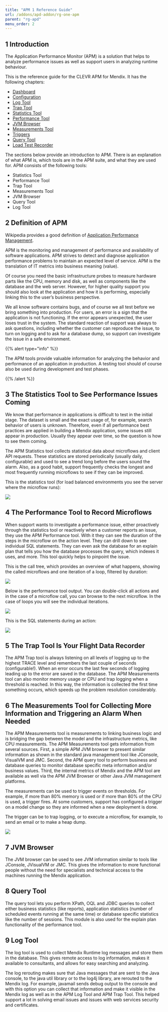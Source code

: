 ```yaml
---
title: "APM 1 Reference Guide"
url: /addons/apd-addon/rg-one-apm
parent: "rg-apd"
menu_order: 2
---
```


## 1 Introduction

The Application Performance Monitor (APM) is a solution that helps to analyze performance issues as well as support users in analyzing runtime behaviour.

This is the reference guide for the CLEVR APM for Mendix. It has the following chapters:

*   [Dashboard](rg-one-dashboard)
*   [Configuration](rg-one-configuration)
*   [Log Tool](rg-one-log-tool)
*   [Trap Tool](rg-one-trap-tool)
*   [Statistics Tool](rg-one-statistics-tool)
*   [Performance Tool](rg-one-performance-tool)
*   [JVM Browser](rg-one-jvm-browser)
*   [Measurements Tool](rg-one-measurements-tool)
*   [Triggers](rg-one-triggers)
*   [Query Tool](rg-one-query-tool)
*   [Load Test Recorder](rg-one-load-test-recorder)

The sections below provide an introduction to APM. There is an explanation of what APM is, which tools are in the APM suite, and what they are used for. APM consists of the following tools:

* Statistics Tool
* Performance Tool
* Trap Tool
* Measurements Tool
* JVM Browser
* Query Tool
* Log Tool

## 2 Definition of APM

Wikipedia provides a good definition of [Application Performance Management](http://en.wikipedia.org/wiki/Application_performance_management).

APM is the monitoring and management of performance and availability of software applications.
APM strives to detect and diagnose application performance problems to maintain an expected level of service.
APM is the translation of IT metrics into business meaning (value).

Of course you need the basic infrastructure probes to measure hardware parts like the CPU, memory and disk, as well as components like the database and the web server. However, for higher quality support you should also look at the application and how it is performing, especially linking this to the user’s business perspective.

We all know software contains bugs, and of course we all test before we bring something into production. For users, an error is a sign that the application is not functioning. If the error appears unexpected, the user loses trust in the system. The standard reaction of support was always to ask questions, including whether the customer can reproduce the issue, to turn on logging and to ask for a database dump, so support can investigate the issue in a safe environment.

{{% alert type="info" %}}

The APM tools provide valuable information for analyzing the behavior and performance of an application in production. A testing tool should of course also be used during development and test phases.

{{% /alert %}}

## 3 The Statistics Tool to See Performance Issues Coming

We know that performance in applications is difficult to test in the initial stage. The dataset is small and the exact usage of, for example, search behavior of users is unknown. Therefore, even if all performance best practices are applied in building a Mendix application, some issues still appear in production. Usually they appear over time, so the question is how to see them coming.

The APM Statistics tool collects statistical data about microflows and client API requests. These statistics are stored periodically (usually daily, configurable) and used to see a trend long before the users sound the alarm. Also, as a good habit, support frequently checks the longest and most frequently running microflows to see if they can be improved.

This is the statistics tool (for load balanced environments you see the server where the microflow runs):

![](attachments/rg-one-statistics-tool/Overview.png)

## 4 The Performance Tool to Record Microflows

When support wants to investigate a performance issue, either proactively through the statistics tool or reactively when a customer reports an issue, they use the APM Performance tool. With it they can see the duration of the steps in the microflow on the action level. They can drill down to see individual SQL statements. They can even ask the database for an explain plan that tells you how the database processes the query, which indexes it uses, and more. This tool quickly helps to pinpoint the issue.

This is the call tree, which provides an overview of what happens, showing the called microflows and one iteration of a loop, filtered by duration:

![](attachments/rg-one-introduction/Performance_Tool_Tree_View.png)

Below is the performance tool output. You can double-click all actions and in the case of a microflow call, you can browse to the next microflow. In the case of loops you will see the individual iterations.

![](attachments/rg-one-introduction/Performance_Tool_Browse_Microflow.png)

This is the SQL statements during an action:

![](attachments/rg-one-introduction/Performance_Tool_Browse_Actions.png)

## 5 The Trap Tool Is Your Flight Data Recorder

The APM Trap tool is always listening on all levels of logging up to the highest TRACE level and remembers the last couple of seconds (configurable!). When an error occurs the last few seconds of logging leading up to the error are saved in the database. The APM Measurements tool can also monitor memory usage or CPU and trap logging when a threshold is reached. In this way, the information is collected the first time something occurs, which speeds up the problem resolution considerably.

## 6 The Measurements Tool for Collecting More Information and Triggering an Alarm When Needed

The APM Measurements tool is measurements to linking business logic and is bridging the gap between the model and the infrastructure metrics, like CPU measurements. The APM Measurements tool gets information from several sources. First, a simple APM JVM browser to present similar information as shown in the standard java management tool like JConsole, VisualVM and JMC. Second, the APM query tool to perform business and database queries to monitor database specific meta information and/or business values. Third, the internal metrics of Mendix and the APM tool are available as well via the APM JVM Browser or other Java JVM management platforms.

The measurements can be used to trigger events on thresholds. For example, if more than 80% memory is used or if more than 80% of the CPU is used, a trigger fires. At some customers, support has configured a trigger on a model change so they are informed when a new deployment is done.

The trigger can be to trap logging, or to execute a microflow, for example, to send an email or to make a heap dump.

![](attachments/rg-one-introduction/Measurements_Tool.png)

## 7 JVM Browser

The JVM browser can be used to see JVM information similar to tools like JConsole, JVisualVM or JMC. This gives the information to more functional people without the need for specialists and technical access to the machines running the Mendix application.

## 8 Query Tool

The query tool lets you perform XPath, OQL and JDBC queries to collect either business statistics (like reports), application statistics (number of scheduled events running at the same time) or database specific statistics like the number of sessions. This module is also used for the explain plan functionality of the performance tool.

## 9 Log Tool

The log tool is used to collect Mendix Runtime log messages and store them in the database.
This gives remote access to log information, makes it available to consultants, and allows for easy searching and analyzing.

The log rerouting makes sure that Java messages that are sent to the Java console, to the java util library or to the log4j library, are rerouted to the Mendix log. For example, javamail sends debug output to the console and with this option you can collect that information and make it visible in the Mendix log as well as in the APM Log Tool and APM Trap Tool. This helped support a lot in solving email issues and issues with web services security and certificates.

